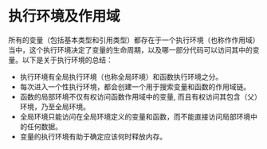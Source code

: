 执行环境及作用域
================

所有的变量（包括基本类型和引用类型）都存在于一个执行环境（也称作作用域）当中，这个执行环境决定了变量的生命周期，以及哪一部分代码可以访问其中的变量。以下是关于执行环境的总结：

- 执行环境有全局执行环境（也称全局环境）和函数执行环境之分。
- 每次进入一个性执行环境，都会创建一个用于搜索变量和函数的作用域链。
- 函数的局部环境不仅有权访问函数作用域中的变量, 而且有权访问其包含（父）环境，乃至全局环境。
- 全局环境只能访问在全局环境定义的变量和函数，而不能直接访问局部环境中的任何数据。
- 变量的执行环境有助于确定应该何时释放内存。


